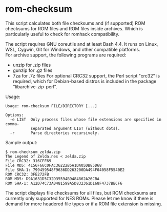# rom-checksum
This script calculates both file checksums and (if supported) ROM checksums for ROM files and ROM files inside archives. Which is particularly useful to check for romhack compatibility.

The script requires GNU coreutils and at least Bash 4.4. It runs on Linux, WSL, Cygwin, Git for Windows, and other compatible platforms.  
For archive support, the following programs are required:
- unzip for .zip files
- gunzip for .gz files
- 7za for .7z files
For optional CRC32 support, the Perl script "crc32" is required, which for Debian-based distros is included in the package "libarchive-zip-perl".

Usage:
```
Usage: rom-checksum FILE/DIRECTORY [...]

Options:
  -e LIST  Only process files whose file extensions are specified in comma-
           separated argument LIST (without dots).
  -r       Parse directories recursively.
```

Sample output:

```
$ rom-checksum zelda.zip
The Legend of Zelda.nes < zelda.zip
File CRC32: 316CFF69
File MD5: 4156F66C0FAC36222B5A1DA05DB85D68
File SHA-1: 799459548F9636DD263200DA494F04058F5540E2
ROM CRC32: 3FE272FB
ROM MD5: D9A1631D5C32D35594B9484862A26CBA
ROM SHA-1: A12D74C73A0481599A5D832361D168F4737BBCF6
```

The script displays file checksums for all files, but ROM checksums are currently only supported for NES ROMs. Please let me know if there is demand for more headered file types or if a ROM file extension is missing.
